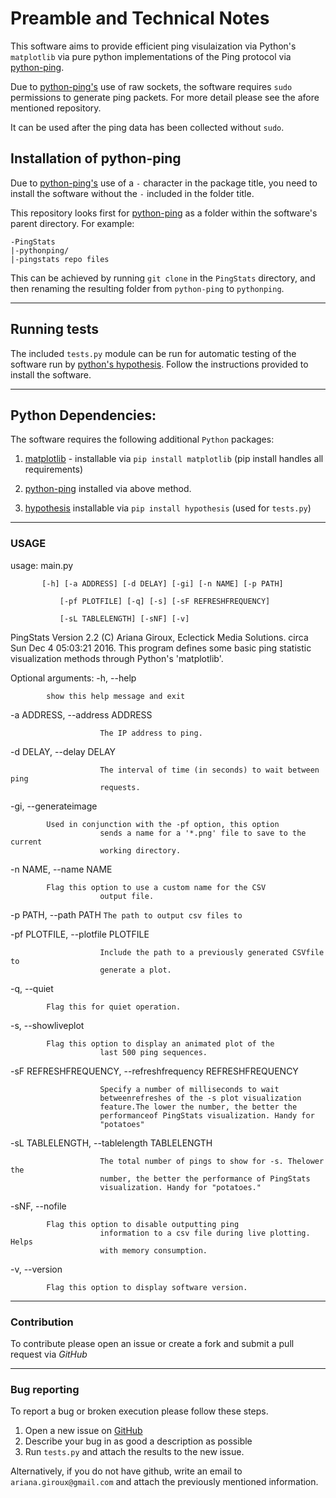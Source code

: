 # Preamble and Technical Notes

This software aims to provide efficient ping visulaization via Python's
`matplotlib` via pure python implementations of the Ping protocol via
[python-ping](https://github.com/l4m3rx/python-ping).

Due to [python-ping's](https://github.com/l4m3rx/python-ping) use of raw
sockets, the software requires `sudo` permissions to generate ping packets. For
more detail please see the afore mentioned repository.

It can be used after the ping data has been collected without `sudo`.

## Installation of python-ping

Due to [python-ping's](https://github.com/l4m3rx/python-ping) use of a `-`
character in the package title, you need to install the software without the
`-` included in the folder title. 

This repository looks first for [python-ping](https://github.com/l4m3rx/python-ping) as a folder within the software's parent directory. For example:

```
-PingStats
|-pythonping/
|-pingstats repo files
```

This can be achieved by running `git clone` in the `PingStats` directory, and then renaming the resulting folder from `python-ping` to `pythonping`. 

---

## Running tests

The included `tests.py` module can be run for automatic testing of the
software run by [python's
hypothesis](https://github.com/HypothesisWorks/hypothesis-python). Follow the
instructions provided to install the software.

--- 

## Python Dependencies:

The software requires the following additional `Python` packages:

1. [matplotlib](http://matplotlib.org/) - installable via `pip install matplotlib` (pip install handles all requirements)

2. [python-ping](https://github.com/l4m3rx/python-ping) installed via above method.

3. [hypothesis](https://github.com/HypothesisWorks/hypothesis-python) installable via `pip install hypothesis` (used for `tests.py`)


---

### USAGE


usage: main.py

	       [-h] [-a ADDRESS] [-d DELAY] [-gi] [-n NAME] [-p PATH]

               [-pf PLOTFILE] [-q] [-s] [-sF REFRESHFREQUENCY]

               [-sL TABLELENGTH] [-sNF] [-v]

PingStats Version 2.2 (C) Ariana Giroux, Eclectick Media Solutions. circa Sun
Dec 4 05:03:21 2016. This program defines some basic ping statistic
visualization methods through Python's 'matplotlib'.

Optional arguments:
  -h, --help            
  
  			show this help message and exit

  -a ADDRESS, --address ADDRESS

                        The IP address to ping.

  -d DELAY, --delay DELAY

                        The interval of time (in seconds) to wait between ping
                        requests.

  -gi, --generateimage 

			Used in conjunction with the -pf option, this option
                        sends a name for a '*.png' file to save to the current
                        working directory.

  -n NAME, --name NAME  

			Flag this option to use a custom name for the CSV
                        output file.

  -p PATH, --path PATH  `The path to output csv files to`

  -pf PLOTFILE, --plotfile PLOTFILE

                        Include the path to a previously generated CSVfile to
                        generate a plot.

  -q, --quiet           
  
  			Flag this for quiet operation.

  -s, --showliveplot    

			Flag this option to display an animated plot of the
                        last 500 ping sequences.

  -sF REFRESHFREQUENCY, --refreshfrequency REFRESHFREQUENCY

                        Specify a number of milliseconds to wait
                        betweenrefreshes of the -s plot visualization
                        feature.The lower the number, the better the
                        performanceof PingStats visualization. Handy for
                        "potatoes"

  -sL TABLELENGTH, --tablelength TABLELENGTH

                        The total number of pings to show for -s. Thelower the
                        number, the better the performance of PingStats
                        visualization. Handy for "potatoes."

  -sNF, --nofile        

			Flag this option to disable outputting ping
                        information to a csv file during live plotting. Helps
                        with memory consumption.

  -v, --version         
  
  			Flag this option to display software version.


---

### Contribution

To contribute please open an issue or create a fork and submit a pull request via *GitHub*

---

### Bug reporting

To report a bug or broken execution please follow these steps.

1. Open a new issue on
   [GitHub](https://github.com/EclectickMedia/PingStats/issues)
2. Describe your bug in as good a description as possible
3. Run `tests.py` and attach the results to the new issue.

Alternatively, if you do not have github, write an email to
`ariana.giroux@gmail.com` and attach the previously mentioned
information.
